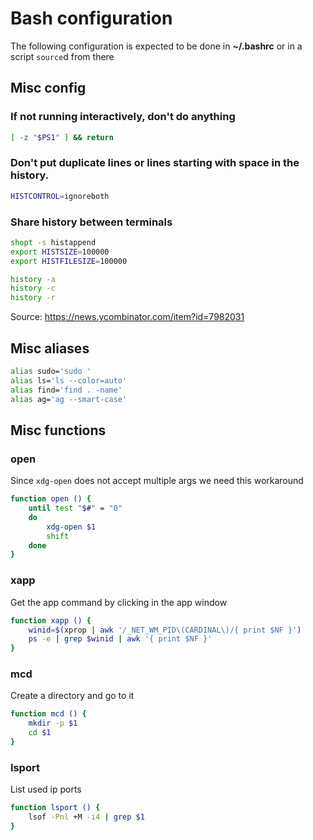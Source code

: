 Bash configuration
==================

The following configuration is expected to be done in **~/.bashrc** or in a script `source`d from there

Misc config
-----------

### If not running interactively, don't do anything

```bash
[ -z "$PS1" ] && return
```

### Don't put duplicate lines or lines starting with space in the history.

```bash
HISTCONTROL=ignoreboth
```

### Share history between terminals

```bash
shopt -s histappend
export HISTSIZE=100000
export HISTFILESIZE=100000

history -a
history -c
history -r
```

Source: https://news.ycombinator.com/item?id=7982031

Misc aliases
------------

```bash
alias sudo='sudo '
alias ls='ls --color=auto'
alias find='find . -name'
alias ag='ag --smart-case'
```

Misc functions
--------------

### open

Since `xdg-open` does not accept multiple args we need this workaround

```bash
function open () {
    until test "$#" = "0"
    do
        xdg-open $1
        shift
    done
}
```

### xapp

Get the app command by clicking in the app window

```bash
function xapp () {
    winid=$(xprop | awk '/_NET_WM_PID\(CARDINAL\)/{ print $NF }')
    ps -e | grep $winid | awk '{ print $NF }'
}
```

### mcd

Create a directory and go to it

```bash
function mcd () {
    mkdir -p $1
    cd $1
}
```

### lsport

List used ip ports

```bash
function lsport () {
    lsof -Pnl +M -i4 | grep $1
}
```
